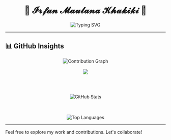 
<h1 align="center">
  🌸 𝓘𝓻𝓯𝓪𝓷 𝓜𝓪𝓾𝓵𝓪𝓷𝓪 𝓚𝓱𝓪𝓴𝓲𝓴𝓲 🌸
</h1>

<p align="center">
  <img src="https://readme-typing-svg.herokuapp.com?font=Fira+Code&duration=3000&pause=1000&color=F7971E&center=true&vCenter=true&width=435&lines=Hi+There!+👋;Welcome+to+my+GitHub+Repository!;Enjoy+exploring+my+code+😊" alt="Typing SVG" />
</p>

---
## 📊 GitHub Insights
<div align="center">

 <img src="https://github-readme-activity-graph.vercel.app/graph?username=irfanmkh&theme=react-dark" alt="Contribution Graph" />
<br/><br/>

  <img src="https://github-profile-trophy.vercel.app/?username=irfanmkh&column=8&rank=SSS,SS,S,AAA,AA,A,B,C" />

<br/><br/>

  <img src="https://github-readme-stats.vercel.app/api?username=irfanmkh&show_icons=true&theme=dracula" alt="GitHub Stats" />

  <br/><br/>
![Top Languages](https://github-readme-stats.vercel.app/api/top-langs?username=irfanmkh&show_icons=true&locale=en&layout=compact)
 

</div>



---

Feel free to explore my work and contributions. Let's collaborate!
